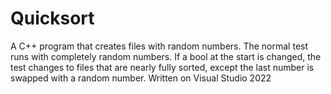 # Quicksort
 A C++ program that creates files with random numbers. The normal test runs with completely random numbers. If a bool at the start is changed, the test changes to files that are nearly fully sorted, except the last number is swapped with a random number. Written on Visual Studio 2022

